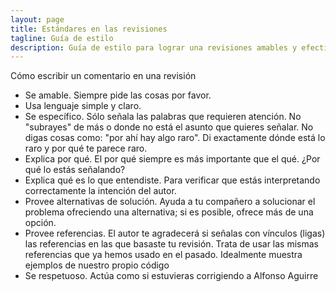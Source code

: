 ```yaml
---
layout: page
title: Estándares en las revisiones
tagline: Guía de estilo
description: Guía de estilo para lograr una revisiones amables y efectivas
---
```

Cómo escribir un comentario en una revisión

- Se amable. Siempre pide las cosas por favor.
- Usa lenguaje simple y claro.
- Se específico. Sólo señala las palabras que requieren atención. No "subrayes" de más o donde no 
está el asunto que quieres señalar. No digas cosas como: "por ahí hay algo raro". Di exactamente 
dónde está lo raro y por qué te parece raro.
- Explica por qué. El por qué siempre es más importante que el qué. ¿Por qué lo estás señalando?
- Explica qué es lo que entendiste. Para verificar que estás interpretando correctamente la intención del autor.
- Provee alternativas de solución. Ayuda a tu compañero a solucionar el problema ofreciendo una 
alternativa; si es posible, ofrece más de una opción.
- Provee referencias. El autor te agradecerá si señalas con vínculos (ligas) las referencias en 
las que basaste tu revisión. Trata de usar las mismas referencias que ya hemos usado en el pasado. 
Idealmente muestra ejemplos de nuestro propio código
- Se respetuoso. Actúa como si estuvieras corrigiendo a Alfonso Aguirre
